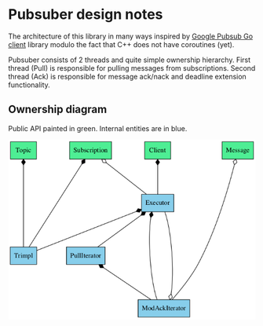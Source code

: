 # Pubsuber design notes

The architecture of this library in many ways inspired by [Google Pubsub Go client](https://github.com/googleapis/google-cloud-go/tree/master/pubsub)
library modulo the fact that C++ does not have coroutines (yet).

Pubsuber consists of 2 threads and quite simple ownership hierarchy.
First  thread (Pull) is responsible for pulling messages from subscriptions.
Second thread (Ack) is responsible for message ack/nack and deadline extension functionality.

## Ownership diagram

Public API painted in green. Internal entities are in blue.

![diagram](ownership.png)
